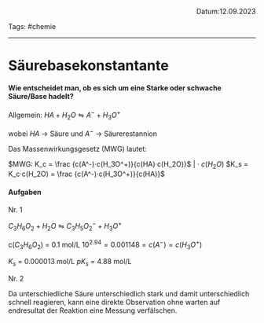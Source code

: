 <p align="right">Datum:12.09.2023</p>

Tags: #chemie 

---

# Säurebasekonstantante
#### Wie entscheidet man, ob es sich um eine Starke oder schwache Säure/Base hadelt?

Allgemein: 
$HA + H_2O ⇋ A^- + H_3O^+$

wobei $HA$ → Säure
und $A^-$ → Säurerestannion

Das Massenwirkungsgesetz (MWG) lautet:

$MWG: K_c = \frac {c(A^-)·c(H_3O^+)}{c(HA)·c(H_2O)}$ | · $c(H_2O)$
$K_s = K_c·c(H_2O) = \frac {c(A^-)·c(H_3O^+)}{c(HA)}$ 

#### Aufgaben
Nr. 1

$C_3H_6O_2 + H_2O ⇋ C_3H_5O_2^- + H_3O^+$

c($C_3H_6O_2$) = 0.1 mol/L
$10^{2.94} = 0.001148 = c(A^-) = c(H_3O^+)$

$K_s$ = 0.000013 mol/L
$pK_s$ = 4.88 mol/L

Nr. 2

Da unterschiedliche Säure unterschiedlich stark und damit unterschiedlich schnell reagieren, kann eine direkte Observation ohne warten auf endresultat der Reaktion eine Messung verfälschen.  